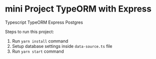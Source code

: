 # mini Project TypeORM with Express

Typescript
TypeORM
Express
Postgres

Steps to run this project:

1. Run `yarn install` command
2. Setup database settings inside `data-source.ts` file
3. Run `yarn start` command
